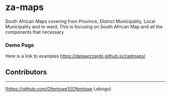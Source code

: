 # za-maps
South African Maps covering from Province, District Municipality, Local Municipality and to ward, This is focusing on South African Map and all the components that necessary

### Demo Page 

Here is a link to examples https://datawizzards.github.io/zadmaps/

## Contributors
___
[https://github.com/Ofentswe1](Ofentswe Lebogo)

